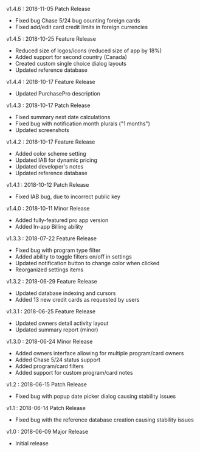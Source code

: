 v1.4.6 : 2018-11-05
Patch Release

 - Fixed bug Chase 5/24 bug counting foreign cards
 - Fixed add/edit card credit limits in foreign currencies

v1.4.5 : 2018-10-25
Feature Release

 - Reduced size of logos/icons (reduced size of app by 18%)
 - Added support for second country (Canada)
 - Created custom single choice dialog layouts
 - Updated reference database

v1.4.4 : 2018-10-17
Feature Release

 - Updated PurchasePro description

v1.4.3 : 2018-10-17
Patch Release

 - Fixed summary next date calculations
 - Fixed bug with notification month plurals ("1 months")
 - Updated screenshots
 

v1.4.2 : 2018-10-17
Feature Release

 - Added color scheme setting
 - Updated IAB for dynamic pricing
 - Updated developer's notes
 - Updated reference database

v1.4.1 : 2018-10-12
Patch Release

 - Fixed IAB bug, due to incorrect public key

v1.4.0 : 2018-10-11
Minor Release

 - Added fully-featured pro app version
 - Added In-app Billing ability

v1.3.3 : 2018-07-22
Feature Release

 - Fixed bug with program type filter
 - Added ability to toggle filters on/off in settings
 - Updated notification button to change color when clicked
 - Reorganized settings items

v1.3.2 : 2018-06-29
Feature Release

 - Updated database indexing and cursors
 - Added 13 new credit cards as requested by users

v1.3.1 : 2018-06-25
Feature Release

 - Updated owners detail activity layout
 - Updated summary report (minor)

v1.3.0 : 2018-06-24
Minor Release

 - Added owners interface allowing for multiple program/card owners
 - Added Chase 5/24 status support
 - Added program/card filters
 - Added support for custom program/card notes
 
v1.2 : 2018-06-15
Patch Release

 - Fixed bug with popup date picker dialog causing stability issues
 
v1.1 : 2018-06-14
Patch Release

 - Fixed bug with the reference database creation causing stability issues
 
v1.0 : 2018-06-09
Major Release

 - Initial release